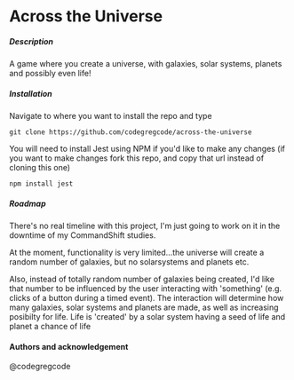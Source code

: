 # Across the Universe

##### Description

A game where you create a universe, with galaxies, solar systems, planets and possibly even life!

##### Installation

Navigate to where you want to install the repo and type

`git clone https://github.com/codegregcode/across-the-universe`

You will need to install Jest using NPM if you'd like to make any changes (if you want to make changes fork this repo, and copy that url instead of cloning this one)

`npm install jest`

##### Roadmap

There's no real timeline with this project, I'm just going to work on it in the downtime of my CommandShift studies.

At the moment, functionality is very limited...the universe will create a random number of galaxies, but no solarsystems and planets etc.

Also, instead of totally random number of galaxies being created, I'd like that number to be influenced by the user interacting with 'something' (e.g. clicks of a button during a timed event). The interaction will determine how many galaxies, solar systems and planets are made, as well as increasing posibilty for life. Life is 'created' by a solar system having a seed of life and planet a chance of life

#### Authors and acknowledgement

@codegregcode
